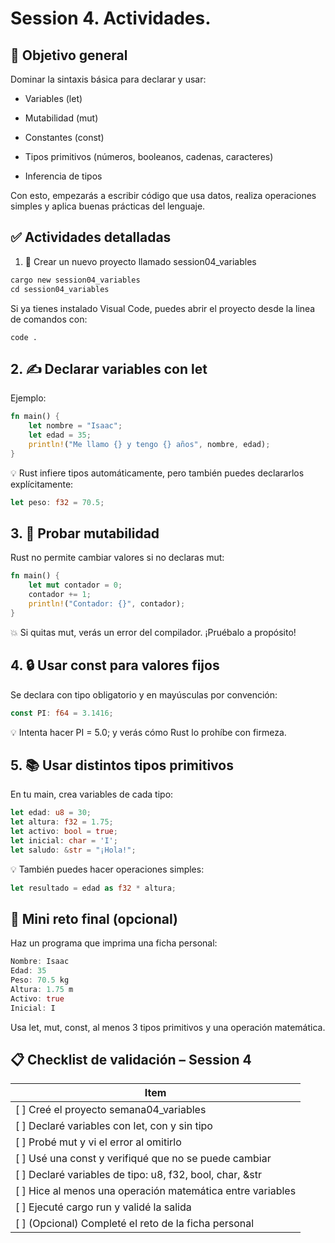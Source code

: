 # Session 4. Actividades.
## 🎯 Objetivo general
Dominar la sintaxis básica para declarar y usar:

* Variables (let)

* Mutabilidad (mut)

* Constantes (const)

* Tipos primitivos (números, booleanos, cadenas, caracteres)

* Inferencia de tipos

Con esto, empezarás a escribir código que usa datos, realiza operaciones simples y aplica buenas prácticas del lenguaje.

## ✅ Actividades detalladas
1. 🧪 Crear un nuevo proyecto llamado session04_variables

```rust
cargo new session04_variables
cd session04_variables
```
Si ya tienes instalado Visual Code, puedes abrir el proyecto desde la linea de comandos con:

```console
code .
```

## 2. ✍ Declarar variables con let
Ejemplo:

```rust
fn main() {
    let nombre = "Isaac";
    let edad = 35;
    println!("Me llamo {} y tengo {} años", nombre, edad);
}
```

💡 Rust infiere tipos automáticamente, pero también puedes declararlos explícitamente:

```rust
let peso: f32 = 70.5;
```

## 3. 🔁 Probar mutabilidad
Rust no permite cambiar valores si no declaras mut:

```rust
fn main() {
    let mut contador = 0;
    contador += 1;
    println!("Contador: {}", contador);
}
```

💥 Si quitas mut, verás un error del compilador. ¡Pruébalo a propósito!

## 4. 🔒 Usar const para valores fijos
Se declara con tipo obligatorio y en mayúsculas por convención:

```rust
const PI: f64 = 3.1416;
```

💡 Intenta hacer PI = 5.0; y verás cómo Rust lo prohíbe con firmeza.

## 5. 📚 Usar distintos tipos primitivos
En tu main, crea variables de cada tipo:

```rust
let edad: u8 = 30;
let altura: f32 = 1.75;
let activo: bool = true;
let inicial: char = 'I';
let saludo: &str = "¡Hola!";
```

💡 También puedes hacer operaciones simples:

```rust
let resultado = edad as f32 * altura;
```
##  🎯  Mini reto final (opcional)

Haz un programa que imprima una ficha personal:

```rust
Nombre: Isaac
Edad: 35
Peso: 70.5 kg
Altura: 1.75 m
Activo: true
Inicial: I
```

Usa let, mut, const, al menos 3 tipos primitivos y una operación matemática.

##  📋 Checklist de validación – Session 4
| Item |
| --- |
| [ ] Creé el proyecto semana04_variables	| 
| [ ] Declaré variables con let, con y sin tipo	| 
| [ ] Probé mut y vi el error al omitirlo	| 
| [ ] Usé una const y verifiqué que no se puede cambiar	| 
| [ ] Declaré variables de tipo: u8, f32, bool, char, &str	| 
| [ ] Hice al menos una operación matemática entre variables	| 
| [ ] Ejecuté cargo run y validé la salida	| 
| [ ] (Opcional) Completé el reto de la ficha personal	| 
